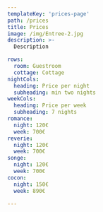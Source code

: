 ```yaml
---
templateKey: 'prices-page'
path: /prices
title: Prices
image: /img/Entree-2.jpg
description: >-
  Description

rows:
  room: Guestroom
  cottage: Cottage
nightCols:
  heading: Price per night
  subheading: min two nights
weekCols:
  heading: Price per week
  subheading: 7 nights
romance:
  night: 120€
  week: 700€
reverie:
  night: 120€
  week: 700€
songe:
  night: 120€
  week: 700€
cocon:
  night: 150€
  week: 890€

---
```

